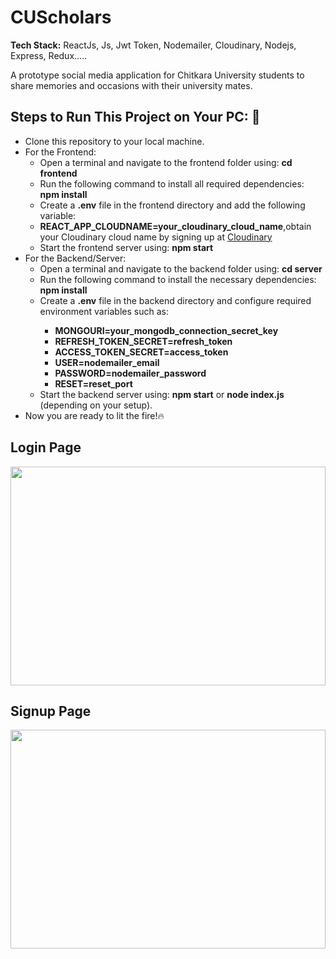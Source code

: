 <h1>CUScholars</h1>
<p><b>Tech Stack:</b> ReactJs, Js, Jwt Token, Nodemailer, Cloudinary, Nodejs, Express, Redux..... </p>
<p>A prototype social media application for Chitkara University students to share memories and occasions with their university mates.</p>

<h2>Steps to Run This Project on Your PC: 🚀</h2>
<ul>
  <li>Clone this repository to your local machine.</li>
  
  <li>For the Frontend:
    <ul>
      <li>Open a terminal and navigate to the frontend folder using: <b>cd frontend</b></li>
      <li>Run the following command to install all required dependencies: <b>npm install</b></li>
      <li>Create a <b>.env</b> file in the frontend directory and add the following variable:</li>
      <li><b>REACT_APP_CLOUDNAME=your_cloudinary_cloud_name</b>,obtain your Cloudinary cloud name by signing up at <a href="https://cloudinary.com/">Cloudinary</a></li>
      <li>Start the frontend server using: <b>npm start</b></li>
    </ul>
  </li>
  
  <li>For the Backend/Server:
    <ul>
      <li>Open a terminal and navigate to the backend folder using: <b>cd server</b></li>
      <li>Run the following command to install the necessary dependencies: <b>npm install</b></li>
      <li>Create a <b>.env</b> file in the backend directory and configure required environment variables such as:</li>
      <ul>
        <li><b>MONGOURI=your_mongodb_connection_secret_key</b></li>
        <li><b>REFRESH_TOKEN_SECRET=refresh_token</b></li>
        <li><b>ACCESS_TOKEN_SECRET=access_token</b></li>
        <li><b>USER=nodemailer_email</b></li>
        <li><b>PASSWORD=nodemailer_password</b></li>
        <li><b>RESET=reset_port</b></li>
      </ul>
      <li>Start the backend server using: <b>npm start</b> or <b>node index.js</b> (depending on your setup).</li>
    </ul>
  </li>
  <li>Now you are ready to lit the fire!🔥</li>
</ul>


<h2>Login Page</h2>
<img src="https://res.cloudinary.com/dsvzmsdrk/image/upload/v1739113951/Screenshot_2025-02-09_203521_wyzoe8.png" height="350px" width="100%">
<br>
<h2>Signup Page</h2>
<img src="https://res.cloudinary.com/dsvzmsdrk/image/upload/v1739114416/Screenshot_2025-02-09_204926_zzdiiv.png" height="350px" width="100%">
